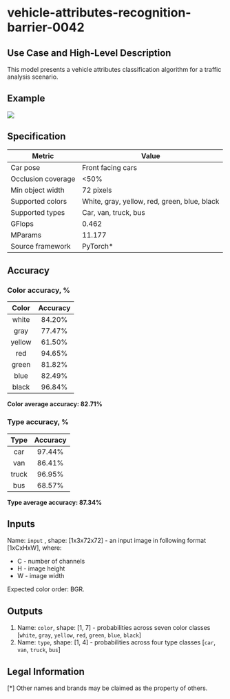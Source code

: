 # vehicle-attributes-recognition-barrier-0042

## Use Case and High-Level Description

This model presents a vehicle attributes classification algorithm for a traffic analysis scenario.

## Example

![](./vehicle-attributes-recognition-barrier-0042-1.png)

## Specification

| Metric                | Value                                        |
|-----------------------|----------------------------------------------|
| Car pose              | Front facing cars                            |
| Occlusion coverage    | <50%                                         |
| Min object width      | 72 pixels                                    |
| Supported colors      | White, gray, yellow, red, green, blue, black |
| Supported types       | Car, van, truck, bus                         |
| GFlops                | 0.462                                        |
| MParams               | 11.177                                       |
| Source framework      | PyTorch\*                                    |

## Accuracy

### Color accuracy, %

| Color    | Accuracy   |
|:--------:|:----------:|
| white    | 84.20%     |
| gray     | 77.47%     |
| yellow   | 61.50%     |
| red      | 94.65%     |
| green    | 81.82%     |
| blue     | 82.49%     |
| black    | 96.84%     |

**Color average accuracy: 82.71%**

### Type accuracy, %

| Type  | Accuracy |
|:-----:|:--------:|
| car   | 97.44%   |
| van   | 86.41%   |
| truck | 96.95%   |
| bus   | 68.57%   |

**Type average accuracy: 87.34%**

## Inputs

Name: `input` , shape: [1x3x72x72] - an input image in following format
[1xCxHxW], where:
- C - number of channels
- H - image height
- W - image width

Expected color order: BGR.

## Outputs

1.	Name: `color`, shape: [1, 7] - probabilities across seven color classes
    [`white`, `gray`, `yellow`, `red`, `green`, `blue`, `black`]
2.	Name: `type`, shape: [1, 4] - probabilities across four type classes
    [`car`, `van`, `truck`, `bus`]

## Legal Information
[\*] Other names and brands may be claimed as the property of others.
